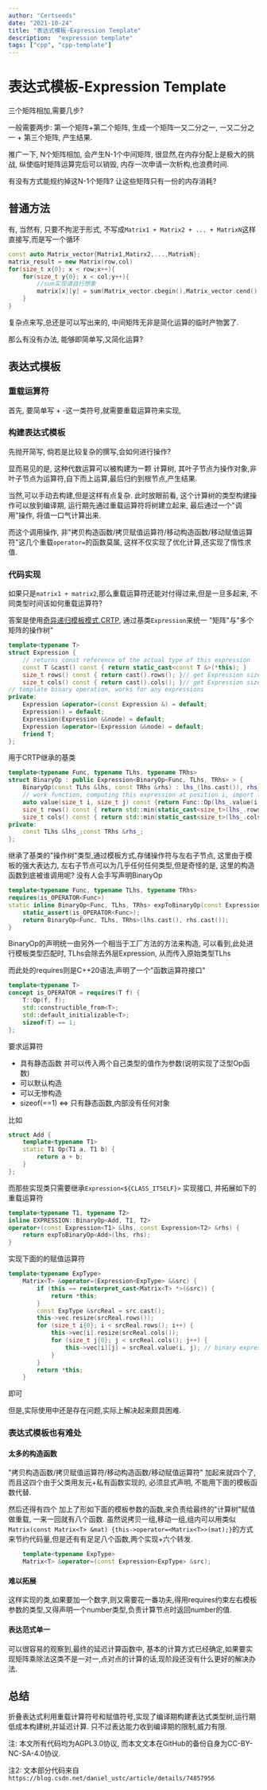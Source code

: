 ```yaml
---
author: "Certseeds"
date: "2021-10-24"
title: "表达式模板-Expression Template"
description:  "expression template"
tags: ["cpp", "cpp-template"]
---
```


# 表达式模板-Expression Template

三个矩阵相加,需要几步?

一般需要两步: 第一个矩阵+第二个矩阵, 生成一个矩阵一又二分之一, 一又二分之一 + 第三个矩阵, 产生结果.

推广一下, N个矩阵相加, 会产生N-1个中间矩阵, 很显然,在内存分配上是极大的挑战, 纵使临时矩阵运算完后可以销毁, 内存一次申请一次析构,也浪费时间.

有没有方式能规约掉这N-1个矩阵? 让这些矩阵只有一份的内存消耗? 

## 普通方法

有, 当然有, 只要不拘泥于形式, 不写成`Matrix1 + Matrix2 + ... + MatrixN`这样直接写,而是写一个循环

``` cpp
const auto Matrix_vector{Matrix1,Matirx2,...,MatrixN};
matrix_result = new Matrix(row,col)
for(size_t x{0}; x < row;x++){
    for(size_t y{0}; x < col;y++){
        //sum实现请自行想象
        matrix[x][y] = sum(Matrix_vector.cbegin(),Matrix_vector.cend(),x,y,[](Matrix m,auto x,auto y){return m[x][y]});
    }
}
```

复杂点来写,总还是可以写出来的, 中间矩阵无非是简化运算的临时产物罢了.

那么有没有办法, 能够即简单写,又简化运算?

## 表达式模板

### 重载运算符

首先, 要简单写 + -这一类符号,就需要重载运算符来实现,

### 构建表达式模板

先抛开简写, 倘若是比较复杂的撰写,会如何进行操作?

显而易见的是, 这种代数运算可以被构建为一颗 计算树, 其叶子节点为操作对象,非叶子节点为运算符,自下而上运算,最后归约到根节点,产生结果.

当然,可以手动去构建,但是这样有点复杂. 此时放眼前看, 这个计算树的类型构建操作可以放到编译期, 运行期先通过重载运算符将树建立起来, 最后通过一个"调用"操作, 将值一口气计算出来.

而这个调用操作, 非"拷贝构造函数/拷贝赋值运算符/移动构造函数/移动赋值运算符"这几个重载`operator=`的函数莫属, 这样不仅实现了优化计算,还实现了惰性求值.

### 代码实现

如果只是`matrix1 + matrix2`,那么重载运算符还能对付得过来,但是一旦多起来, 不同类型时间该如何重载运算符?

答案是使用[奇异递归模板模式,CRTP](http://certseeds.github.io/Certseeds/posts/2021/crtp_class_extend_itself), 通过基类`Expression`来统一 "矩阵"与"多个矩阵的操作树"

``` cpp
template<typename T>
struct Expression {
    // returns const reference of the actual type of this expression
    const T &cast() const { return static_cast<const T &>(*this); }
    size_t rows() const { return cast().rows(); }// get Expression size
    size_t cols() const { return cast().cols(); }// get Expression size
// template binary operation, works for any expressions
private:
    Expression &operator=(const Expression &) = default;
    Expression() = default;
    Expression(Expression &&node) = default;
    Expression &operator=(Expression &&node) = default;
    friend T;
};
```

用于CRTP继承的基类

``` cpp
template<typename Func, typename TLhs, typename TRhs>
struct BinaryOp : public Expression<BinaryOp<Func, TLhs, TRhs> > {
    BinaryOp(const TLhs &lhs, const TRhs &rhs) : lhs_(lhs.cast()), rhs_(rhs.cast()) {}
    // work function, computing this expression at position i, import for lazy computing
    auto value(size_t i, size_t j) const {return Func::Op(lhs_.value(i, j), rhs_.value(i, j));}
    size_t rows() const { return std::min(static_cast<size_t>(lhs_.rows()), static_cast<size_t>(rhs_.rows())); }
    size_t cols() const { return std::min(static_cast<size_t>(lhs_.cols()), static_cast<size_t>(rhs_.cols())); }
private:
    const TLhs &lhs_;const TRhs &rhs_;
};
```

继承了基类的"操作树"类型,通过模板方式,存储操作符与左右子节点, 这里由于模板的强大表达力, 左右子节点可以为几乎任何任何类型,但是奇怪的是, 这里的构造函数到底被谁调用呢? 没有人会手写声明BinaryOp

``` cpp
template<typename Func, typename TLhs, typename TRhs>
requires(is_OPERATOR<Func>)
static inline BinaryOp<Func, TLhs, TRhs> expToBinaryOp(const Expression<TLhs> &lhs, const Expression<TRhs> &rhs) {
    static_assert(is_OPERATOR<Func>);
    return BinaryOp<Func, TLhs, TRhs>(lhs.cast(), rhs.cast());
}
```

BinaryOp的声明统一由另外一个相当于工厂方法的方法来构造, 可以看到,此处进行模板类型匹配时, TLhs会除去外层Expression, 从而传入原始类型TLhs

而此处的requires则是C++20语法,声明了一个"函数运算符接口"

``` cpp
template<typename T>
concept is_OPERATOR = requires(T f) {
    T::Op(f, f);
    std::constructible_from<T>;
    std::default_initializable<T>;
    sizeof(T) == 1;
};
```

要求运算符
+ 具有静态函数 并可以传入两个自己类型的值作为参数(说明实现了泛型Op函数)
+ 可以默认构造
+ 可以无惨构造
+ sizeof(==1) <=> 只有静态函数,内部没有任何对象

比如

``` cpp
struct Add {
    template<typename T1>
    static T1 Op(T1 a, T1 b) {
        return a + b;
    }
};
```

而那些实现类只需要继承`Expression<${CLASS_ITSELF}>`
实现接口, 并拓展如下的重载运算符

``` cpp
template<typename T1, typename T2>
inline EXPRESSION::BinaryOp<Add, T1, T2>
operator+(const Expression<T1> &lhs, const Expression<T2> &rhs) {
    return expToBinaryOp<Add>(lhs, rhs);
}
```

实现下面的的赋值运算符

``` cpp
template<typename ExpType>
    Matrix<T> &operator=(Expression<ExpType> &&src) {
        if (this == reinterpret_cast<Matrix<T> *>(&src)) {
            return *this;
        }
        const ExpType &srcReal = src.cast();
        this->vec.resize(srcReal.rows());
        for (size_t i{0}; i < srcReal.rows(); i++) {
            this->vec[i].resize(srcReal.cols());
            for (size_t j{0}; j < srcReal.cols(); j++) {
                this->vec[i][j] = srcReal.value(i, j); // binary expression value work function
            }
        }
        return *this;
    }
```

即可

但是,实际使用中还是存在问题,实际上解决起来颇具困难.

### 表达式模板也有难处

#### 太多的构造函数

"拷贝构造函数/拷贝赋值运算符/移动构造函数/移动赋值运算符" 加起来就四个了, 而且这四个由于父类用友元+私有函数实现的, 必须显式声明, 不能用下面的模板函数代替.

然后还得有四个 加上了形如下面的模板参数的函数,来负责给最终的"计算树"赋值做重载, 一来一回就有八个函数. 虽然说拷贝一组,移动一组,组内可以用类似 `Matrix(const Matrix<T> &mat) {this->operator=<Matrix<T>>(mat);}`的方式来节约代码量,但是还有有足足八个函数,两个实现+六个转发.

``` cpp
    template<typename ExpType>
    Matrix<T> &operator=(const Expression<ExpType> &src);
```

#### 难以拓展

这样实现的类,如果要加一个数字,则又需要花一番功夫,得用requires约束左右模板参数的类型,又得声明一个number类型,负责计算节点时返回number的值.

#### 表达范式单一

可以很容易的观察到,最终的延迟计算函数中, 基本的计算方式已经确定,如果要实现矩阵乘除法这类不是一对一,点对点的计算的话,现阶段还没有什么更好的解决办法.

## 总结

折叠表达式利用重载计算符号和赋值符号,实现了编译期构建表达式类型树,运行期低成本构建树,并延迟计算. 只不过表达能力收到编译期的限制,威力有限.




注: 本文所有代码均为AGPL3.0协议, 而本文文本在GitHub的备份自身为CC-BY-NC-SA-4.0协议.

注2: 文本部分代码来自 `https://blog.csdn.net/daniel_ustc/article/details/74857956`